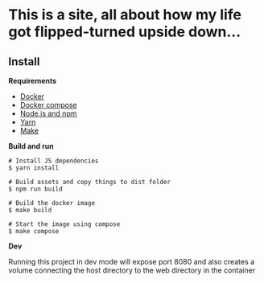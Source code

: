 This is a site, all about how my life got flipped-turned upside down...
====

Install
----

**Requirements**

* [Docker](https://www.docker.com/get-started)
* [Docker compose](https://docs.docker.com/compose/install)
* [Node.js and npm](https://nodejs.org/en/)
* [Yarn](https://yarnpkg.com/en/docs/install)
* [Make](https://en.wikipedia.org/wiki/Make_(software))

**Build and run**

```
# Install JS dependencies
$ yarn install

# Build assets and copy things to dist folder
$ npm run build

# Build the docker image
$ make build

# Start the image using compose
$ make compose
```

**Dev**

Running this project in dev mode will expose port 8080 
and also creates a volume connecting the host directory
to the web directory in the container
